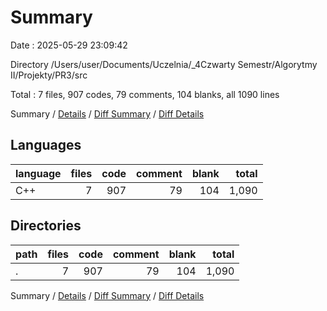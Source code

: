 # Summary

Date : 2025-05-29 23:09:42

Directory /Users/user/Documents/Uczelnia/_4Czwarty Semestr/Algorytmy II/Projekty/PR3/src

Total : 7 files,  907 codes, 79 comments, 104 blanks, all 1090 lines

Summary / [Details](details.md) / [Diff Summary](diff.md) / [Diff Details](diff-details.md)

## Languages
| language | files | code | comment | blank | total |
| :--- | ---: | ---: | ---: | ---: | ---: |
| C++ | 7 | 907 | 79 | 104 | 1,090 |

## Directories
| path | files | code | comment | blank | total |
| :--- | ---: | ---: | ---: | ---: | ---: |
| . | 7 | 907 | 79 | 104 | 1,090 |

Summary / [Details](details.md) / [Diff Summary](diff.md) / [Diff Details](diff-details.md)